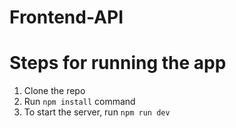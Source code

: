 # Frontend-API

# Steps for running the app

1.  Clone the repo
2.  Run `npm install` command
3.  To start the server, run `npm run dev`


